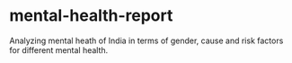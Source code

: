 # mental-health-report
Analyzing mental heath of India in terms of gender, cause and risk factors for different mental health.
